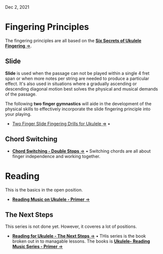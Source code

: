Dec 2, 2021

# Fingering Principles

The fingering principles are all based on the [**Six Secrets of Ukulele Fingering** =>](https://learningukulele.com/books/code/6SUF).

## Slide

**Slide** is used when the passage can not be played within a single 4 fret span or when more notes per string are needed to produce a particular effect. It's also used in situations where a gradually ascending or descending diagonal motion best solves the physical and musical demands of the passage.

The following **two finger gymnastics** will aide in the development of the physical skills to effectively incorporate the slide fingering principle into your playing.

- [Two Finger Slide Fingering Drills for Ukulele =>](https://learningukulele.com/lessons/code/UL08-6SUF2a) &bull; 


## Chord Switching

- [**Chord Switching - Double Stops** =>](https://learningukulele.com/lessons/code/UL08-chord-db) &bull; Switching chords are all about finger independence and working together.

# Reading

This is the basics in the open position.

- [**Reading Music on Ukulele - Primer** =>](https://learningukulele.com/series/code/UKEREAD1P)

## The Next Steps

This series is not done yet. However, it coveres a lot of positions.

- [**Reading for Ukulele - The Next Steps** =>](https://learningukulele.com/series/code/UKEREAD1S) &bull; THis series is the book broken out in to managable lessons. The books is [**Ukulele- Reading Music Series - Primer** =>](https://learningukulele.com/books/code/UKEREAD1)
